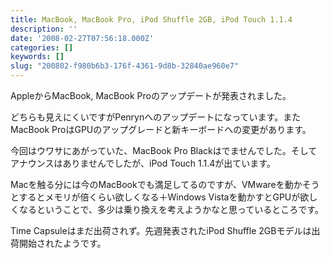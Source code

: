 ```yaml
---
title: MacBook, MacBook Pro, iPod Shuffle 2GB, iPod Touch 1.1.4
description: ''
date: '2008-02-27T07:56:18.000Z'
categories: []
keywords: []
slug: "200802-f980b6b3-176f-4361-9d8b-32840ae960e7"
---
```

AppleからMacBook, MacBook Proのアップデートが発表されました。

どちらも見えにくいですがPenrynへのアップデートになっています。またMacBook ProはGPUのアップグレードと新キーボードへの変更があります。

今回はウワサにあがっていた、MacBook Pro Blackはでませんでした。そしてアナウンスはありませんでしたが、iPod Touch 1.1.4が出ています。

Macを触る分には今のMacBookでも満足してるのですが、VMwareを動かそうとするとメモリが倍くらい欲しくなる＋Windows Vistaを動かすとGPUが欲しくなるということで、多少は乗り換えを考えようかなと思っているところです。

Time Capsuleはまだ出荷されず。先週発表されたiPod Shuffle 2GBモデルは出荷開始されたようです。
